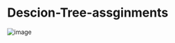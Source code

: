 # Descion-Tree-assginments

![image](https://user-images.githubusercontent.com/97382532/184480718-76023879-deb3-45d0-bc68-5a70356c0bc5.png)
